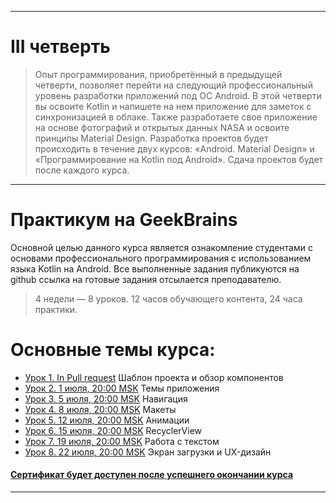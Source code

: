 ___

# III четверть
> Опыт программирования, приобретённый в предыдущей четверти, позволяет перейти на следующий профессиональный уровень разработки приложений под ОС Android. В этой четверти вы освоите Kotlin и напишете на нем приложение для заметок с синхронизацией в облаке. Также разработаете свое приложение на основе фотографий и открытых данных NASA и освоите принципы Material Design. Разработка проектов будет происходить в течение двух курсов: «Android. Material Design» и «Программирование на Kotlin под Android». Сдача проектов будет после каждого курса.

___

# Практикум на GeekBrains
Основной целью данного курса является ознакомление студентами с основами профессионального программирования с использованием языка Kotlin на Android.
Все выполненные задания публикуются на github ссылка на готовые задания отсылается преподавателю.

> 4 недели — 8 уроков. 12 часов обучающего контента, 24 часа практики.

# Основные темы курса:
* [Урок 1. In Pull request](https://github.com/zurbaevi/android-material-design/pull/1) Шаблон проекта и обзор компонентов
* [Урок 2. 1 июля, 20:00 MSK]() Темы приложения
* [Урок 3. 5 июля, 20:00 MSK]() Навигация
* [Урок 4. 8 июля, 20:00 MSK]() Макеты
* [Урок 5. 12 июля, 20:00 MSK]() Анимации
* [Урок 6. 15 июля, 20:00 MSK]() RecyclerView
* [Урок 7. 19 июля, 20:00 MSK]() Работа с текстом
* [Урок 8. 22 июля, 20:00 MSK]() Экран загрузки и UX-дизайн
#### [Сертификат будет доступен после успешнего окончании курса]()

____
